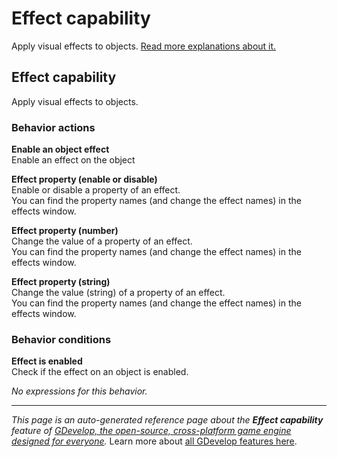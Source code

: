 # Effect capability

Apply visual effects to objects. [Read more explanations about it.](/gdevelop5/objects)



## Effect capability 

Apply visual effects to objects. 

### Behavior actions

**Enable an object effect**  
Enable an effect on the object

**Effect property (enable or disable)**  
Enable or disable a property of an effect.  
You can find the property names (and change the effect names) in the effects window.

**Effect property (number)**  
Change the value of a property of an effect.  
You can find the property names (and change the effect names) in the effects window.

**Effect property (string)**  
Change the value (string) of a property of an effect.  
You can find the property names (and change the effect names) in the effects window.

### Behavior conditions

**Effect is enabled**  
Check if the effect on an object is enabled.

_No expressions for this behavior._


---
*This page is an auto-generated reference page about the **Effect capability** feature of [GDevelop, the open-source, cross-platform game engine designed for everyone](https://gdevelop.io/).* Learn more about [all GDevelop features here](/gdevelop5/all-features).